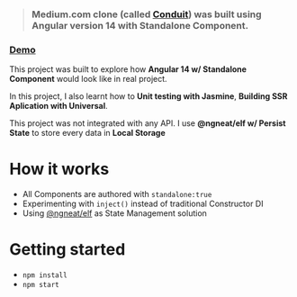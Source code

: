 
> ### Medium.com clone (called [Conduit](https://bright-centaur-dc348e.netlify.app/#/)) was built using Angular version 14 with Standalone Component.
### [Demo](https://bright-centaur-dc348e.netlify.app/#/)

This project was built to explore how **Angular 14 w/ Standalone Component** would look like in real project.

In this project, I also learnt how to **Unit testing with Jasmine**, **Building SSR Aplication with Universal**.

This project was not integrated with any API. I use **@ngneat/elf w/ Persist State** to store every data in **Local Storage**



# How it works

- All Components are authored with `standalone:true`
- Experimenting with `inject()` instead of traditional Constructor DI
- Using [@ngneat/elf](https://ngneat.github.io/elf/) as State Management solution

# Getting started

- `npm install`
- `npm start`

